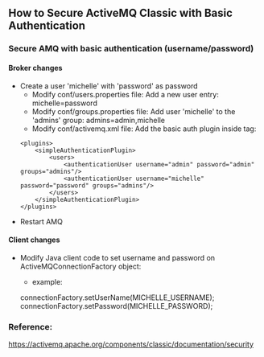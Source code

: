 ## How to Secure ActiveMQ Classic with Basic Authentication ##

### Secure AMQ with basic authentication (username/password) ###

#### Broker changes ####
- Create a user 'michelle' with 'password' as password
    -  Modify conf/users.properties file: Add a new user entry: michelle=password
    - Modify conf/groups.properties file: Add user 'michelle' to the 'admins' group: admins=admin,michelle
    - Modify conf/activemq.xml file: Add the basic auth plugin inside <broker> tag:
  ```
  <plugins>
      <simpleAuthenticationPlugin>
          <users>
              <authenticationUser username="admin" password="admin" groups="admins"/>
              <authenticationUser username="michelle" password="password" groups="admins"/>
          </users>
      </simpleAuthenticationPlugin>
  </plugins>
  ```
- Restart AMQ

#### Client changes ####
- Modify Java client code to set username and password on ActiveMQConnectionFactory object: 
    - example:
    
  connectionFactory.setUserName(MICHELLE_USERNAME);
  connectionFactory.setPassword(MICHELLE_PASSWORD);

### Reference: 
https://activemq.apache.org/components/classic/documentation/security